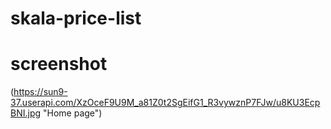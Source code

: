 # skala-price-list

# screenshot
(https://sun9-37.userapi.com/XzOceF9U9M_a81Z0t2SgEifG1_R3vywznP7FJw/u8KU3EcpBNI.jpg "Home page")
